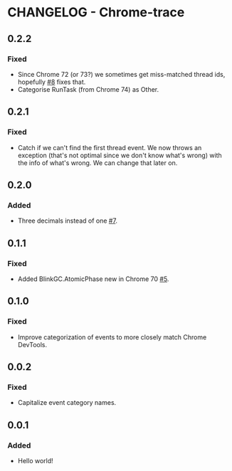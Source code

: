 # CHANGELOG - Chrome-trace

## 0.2.2
### Fixed
* Since Chrome 72 (or 73?) we sometimes get miss-matched thread ids, hopefully [#8](https://github.com/sitespeedio/chrome-trace/pull/8) fixes that.
* Categorise RunTask (from Chrome 74) as Other.

## 0.2.1
### Fixed
* Catch if we can't find the first thread event. We now throws an exception (that's not optimal since we don't know what's wrong) with the info of what's wrong. We can change that later on.

## 0.2.0
### Added
* Three decimals instead of one [#7](https://github.com/sitespeedio/chrome-trace/pull/7).

## 0.1.1
### Fixed
* Added BlinkGC.AtomicPhase new in Chrome 70 [#5](https://github.com/sitespeedio/chrome-trace/pull/5).

## 0.1.0
### Fixed
* Improve categorization of events to more closely match Chrome DevTools.

## 0.0.2
### Fixed
* Capitalize event category names.

## 0.0.1
### Added
* Hello world!
